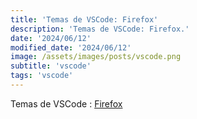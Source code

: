 ```yaml
---
title: 'Temas de VSCode: Firefox'
description: 'Temas de VSCode: Firefox.'
date: '2024/06/12'
modified_date: '2024/06/12'
image: /assets/images/posts/vscode.png
subtitle: 'vscode'
tags: 'vscode'
---
```


Temas de VSCode : [Firefox](https://marketplace.visualstudio.com/items?itemName=Heron.firefox-devtools-theme)
